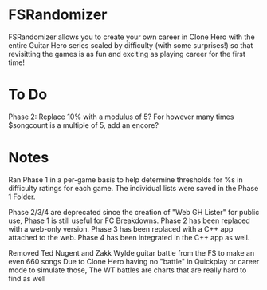 # FSRandomizer
FSRandomizer allows you to create your own career in Clone Hero with the entire Guitar Hero series scaled by difficulty (with some surprises!) so that revisitting the games is as fun and exciting as playing career for the first time!

# To Do
Phase 2: Replace 10% with a modulus of 5? For however many times $songcount is a multiple of 5, add an encore?

# Notes

Ran Phase 1 in a per-game basis to help determine thresholds for %s in difficulty ratings for each game.
The individual lists were saved in the Phase 1 Folder.

Phase 2/3/4 are deprecated since the creation of "Web GH Lister" for public use, Phase 1 is still useful for FC Breakdowns.
Phase 2 has been replaced with a web-only version.
Phase 3 has been replaced with a C++ app attached to the web.
Phase 4 has been integrated in the C++ app as well.

Removed Ted Nugent and Zakk Wylde guitar battle from the FS to make an even 660 songs
Due to Clone Hero having no "battle" in Quickplay or career mode to simulate those,
The WT battles are charts that are really hard to find as well
